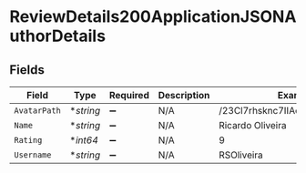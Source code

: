 # ReviewDetails200ApplicationJSONAuthorDetails


## Fields

| Field                            | Type                             | Required                         | Description                      | Example                          |
| -------------------------------- | -------------------------------- | -------------------------------- | -------------------------------- | -------------------------------- |
| `AvatarPath`                     | **string*                        | :heavy_minus_sign:               | N/A                              | /23Cl7rhsknc7IIAcZZAGKzovjTu.jpg |
| `Name`                           | **string*                        | :heavy_minus_sign:               | N/A                              | Ricardo Oliveira                 |
| `Rating`                         | **int64*                         | :heavy_minus_sign:               | N/A                              | 9                                |
| `Username`                       | **string*                        | :heavy_minus_sign:               | N/A                              | RSOliveira                       |